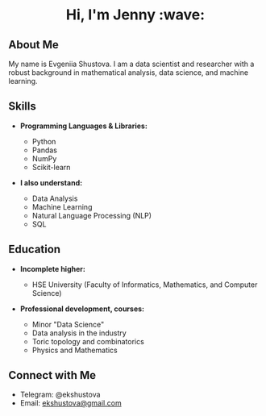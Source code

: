 <h1 align="center">Hi, I'm Jenny :wave:</h1>

## About Me
My name is Evgeniia Shustova. I am a data scientist and researcher with a robust background in mathematical analysis, data science, and machine learning.

## Skills

- **Programming Languages & Libraries:**
  - Python
  - Pandas
  - NumPy
  - Scikit-learn

- **I also understand:**
  - Data Analysis
  - Machine Learning
  - Natural Language Processing (NLP)
  - SQL

## Education
- **Incomplete higher:**
  - HSE University (Faculty of Informatics, Mathematics, and Computer Science)
 
- **Professional development, courses:**
  - Minor "Data Science"
  - Data analysis in the industry
  - Toric topology and combinatorics
  - Physics and Mathematics

## Connect with Me

- Telegram: @ekshustova
- Email: ekshustova@gmail.com
